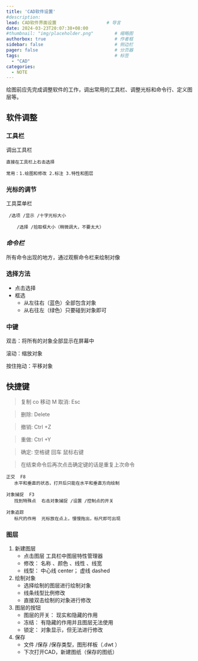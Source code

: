 ```yaml
---
title: 'CAD软件设置'             
#description:             
lead: CAD软件界面设置                   # 导言
date: 2024-03-23T20:07:38+08:00
#thumbnail: "img/placeholder.png"        # 缩略图
authorbox: true                          # 作者框
sidebar: false                           # 侧边栏
pager: false                             # 分页器
tags:                                    # 标签
  - "CAD"
categories:
  - NOTE
---
```


绘图前应先完成调整软件的工作，调出常用的工具栏、调整光标和命令行、定义图层等。
<!--more-->

## 软件调整
### 工具栏
  调出工具栏

    直接在工具栏上右击选择

    常用：1.绘图和修改 2.标注 3.特性和图层

### 光标的调节
  工具菜单栏

     /选项 /显示 /十字光标大小

        /选择 /拾取框大小（稍微调大，不要太大）


### *命令栏*
   所有命令出现的地方，通过观察命令栏来绘制对像

### 选择方法
  * 点击选择
  * 框选
     - 从左往右（蓝色）全部包含对象
     - 从右往左（绿色）只要碰到对象即可

### 中键
  双击：将所有的对象全部显示在屏幕中
   
  滚动：缩放对象
  
  按住拖动：平移对象

## 快捷键

  >复制  co
  >移动  M
  >取消:  Esc 

  >删除:  Delete 

  >撤销:  Ctrl +Z 

  >重做:  Ctrl +Y
  
  >确定:
    空格键  回车  鼠标右键

  >在结束命令后再次点击确定键的话是重复上次命令

    正交  F8
       水平和垂直的状态，打开后只能在水平和垂直方向绘制

    对象捕捉  F3
       找到特殊点  右击对象捕捉 /设置 /控制点的开关

    对象追踪
       标尺的作用  光标放在点上，慢慢拖出，标尺即可出现
### 图层
1. 新建图层
    - 点击图层 工具栏中图层特性管理器
    - 修改：  名称  、颜色  、线性  、线宽
    - 线型：  中心线 center；
             虚线 dashed
2. 绘制对象
    - 选择绘制的图层进行绘制对象
    - 线条线型比例修改
    - 直接双击绘制的对象进行修改
3. 图层的按钮
    - 图层的开关：  现实和隐藏的作用
    - 冻结：  有隐藏的作用并且图层无法使用
    - 锁定：  对象显示，但无法进行修改
4. 保存
    - 文件 /保存 /保存类型，图形样板（.dwt ）
    - 下次打开CAD，新建图纸（保存的图纸）
